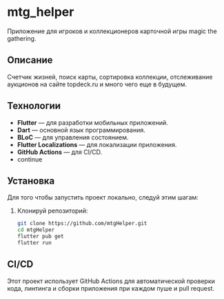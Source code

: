 # mtg_helper
Приложение для игроков и коллекционеров карточной игры magic the gathering.

## Описание
Счетчик жизней, поиск карты, сортировка коллекции, отслеживание аукционов на сайте topdeck.ru и много чего еще в будущем.

## Технологии
- **Flutter** — для разработки мобильных приложений.
- **Dart** — основной язык программирования.
- **BLoC** — для управления состоянием.
- **Flutter Localizations** — для локализации приложения.
- **GitHub Actions** — для CI/CD.
- continue

## Установка

Для того чтобы запустить проект локально, следуй этим шагам:

1. Клонируй репозиторий:
   ```bash
   git clone https://github.com/mtgHelper.git
   cd mtgHelper
   flutter pub get
   flutter run


## CI/CD
Этот проект использует GitHub Actions для автоматической проверки кода, линтинга и сборки приложения при каждом пуше и pull request.

